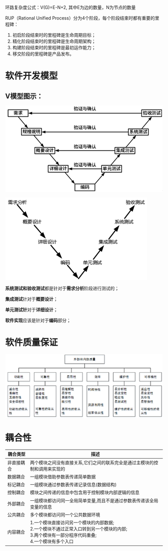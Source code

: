 环路复杂度公式：V(G)=E-N+2, 其中E为边的数量，N为节点的数量


 RUP（Rational Unified Process）分为4个阶段，每个阶段结束时都有重要的里程碑：
 1. 初启阶段结束时的里程碑是生命周期目标；
 2. 精化阶段结束时的里程碑是生命周期架构；
 3. 构建阶段结束时的里程碑是最初运作能力；
 4. 移交阶段的里程碑是产品发布。



# 软件开发模型

## V模型图示：

<img src="https://raw.githubusercontent.com/Light-Towers/picture/master/noctilucent-lamp/软件模型-V模型图示.png" alt="软件模型-V模型图示.png" style="zoom: 67%;" />

![软件模型-V模型图示_2](https://raw.githubusercontent.com/Light-Towers/picture/master/noctilucent-lamp/软件模型-V模型图示_2.png)

**系统测试和验收测试**都是针对于**需求分析**阶段进行测试的；

**集成测试**针对于**概要设计**；

**单元测试针**对于**详细设计**；

**软件实现**应该是针对于**编码**部分；


# 软件质量保证
![软件质量保证](https://raw.githubusercontent.com/Light-Towers/picture/master/noctilucent-lamp/软件质量保证.png)



# 耦合性

| 耦合类型   | 描述                                                         |
| ---------- | ------------------------------------------------------------ |
| 非直接耦合 | 两个模块之间没有直接关系,它们之间的联系完全是通过主模块的控制和调用来实现的 |
| 数据耦合   | 一组模块借助参数表传递简单数据                               |
| 标记耦合   | 一组模块通过参数表传递记录信息(数据结构)                     |
| 控制耦合   | 模块之间传递的信息中包含用于控制模块内部逻辑的信息           |
| 外部耦合   | 一组模块都访问同一全局简单变量,而且不是通过参数表传递该全局变量的信息 |
| 公共耦合   | 多个模块都访问同一个公共数据环境                             |
| 内容耦合   | 1.一个模块直接访问另一个模块的内部数据;<br />2.一个模块不通过正常入口转到另一个模块的内部;<br />3.两个模块有一部分程序代码重叠;<br />4.一个模块有多个入口 |
